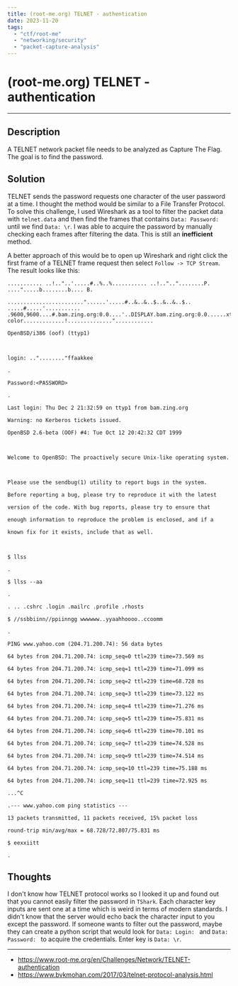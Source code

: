 ```yaml
---
title: (root-me.org) TELNET - authentication
date: 2023-11-20
tags:
  - "ctf/root-me"
  - "networking/security"
  - "packet-capture-analysis"
---
```


# (root-me.org) TELNET - authentication

---

## Description

A TELNET network packet file needs to be analyzed as Capture The Flag. The goal is to find the password.

## Solution

 TELNET sends the password requests one character of the user password at a time. I thought the method would be similar to a File Transfer Protocol. To solve this challenge, I used Wireshark as a tool to filter the packet data with `telnet.data` and then find the frames that contains `Data: Password:` until we find `Data: \r`. I was able to acquire the password by manually checking each frames after filtering the data. This is still an **inefficient** method.

A better approach of this would be to open up Wireshark and right click the first frame of a TELNET frame request then select `Follow -> TCP Stream`. The result looks like this:

```
........... ..!.."..'.....#..%..%........... ..!..".."........P. ....".....b........b.... B.

........................"......'.....#..&..&..$..&..&..$.. .....#.....'........... .9600,9600....#.bam.zing.org:0.0....'..DISPLAY.bam.zing.org:0.0......xterm-color.............!.............."............

OpenBSD/i386 (oof) (ttyp1)



login: .."........"ffaakkee

.

Password:<PASSWORD>

.

Last login: Thu Dec 2 21:32:59 on ttyp1 from bam.zing.org

Warning: no Kerberos tickets issued.

OpenBSD 2.6-beta (OOF) #4: Tue Oct 12 20:42:32 CDT 1999



Welcome to OpenBSD: The proactively secure Unix-like operating system.



Please use the sendbug(1) utility to report bugs in the system.

Before reporting a bug, please try to reproduce it with the latest

version of the code. With bug reports, please try to ensure that

enough information to reproduce the problem is enclosed, and if a

known fix for it exists, include that as well.



$ llss

.

$ llss --aa

.

. .. .cshrc .login .mailrc .profile .rhosts

$ //ssbbiinn//ppiinngg wwwwww..yyaahhoooo..ccoomm

.

PING www.yahoo.com (204.71.200.74): 56 data bytes

64 bytes from 204.71.200.74: icmp_seq=0 ttl=239 time=73.569 ms

64 bytes from 204.71.200.74: icmp_seq=1 ttl=239 time=71.099 ms

64 bytes from 204.71.200.74: icmp_seq=2 ttl=239 time=68.728 ms

64 bytes from 204.71.200.74: icmp_seq=3 ttl=239 time=73.122 ms

64 bytes from 204.71.200.74: icmp_seq=4 ttl=239 time=71.276 ms

64 bytes from 204.71.200.74: icmp_seq=5 ttl=239 time=75.831 ms

64 bytes from 204.71.200.74: icmp_seq=6 ttl=239 time=70.101 ms

64 bytes from 204.71.200.74: icmp_seq=7 ttl=239 time=74.528 ms

64 bytes from 204.71.200.74: icmp_seq=9 ttl=239 time=74.514 ms

64 bytes from 204.71.200.74: icmp_seq=10 ttl=239 time=75.188 ms

64 bytes from 204.71.200.74: icmp_seq=11 ttl=239 time=72.925 ms

...^C

.--- www.yahoo.com ping statistics ---

13 packets transmitted, 11 packets received, 15% packet loss

round-trip min/avg/max = 68.728/72.807/75.831 ms

$ eexxiitt

.
```

## Thoughts

I don't know how TELNET protocol works so I looked it up and found out that you cannot easily filter the password in `TShark`. Each character key inputs are sent one at a time which is weird in terms of modern standards. I didn't know that the server would echo back the character input to you except the password. If someone wants to filter out the password, maybe they can create a python script that would look for `Data: Login: ` and `Data: Password: ` to acquire the credentials. Enter key is `Data: \r`.

---

- https://www.root-me.org/en/Challenges/Network/TELNET-authentication
- https://www.bvkmohan.com/2017/03/telnet-protocol-analysis.html
